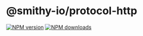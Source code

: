 # @smithy-io/protocol-http

[![NPM version](https://img.shields.io/npm/v/@smithy-io/protocol-http/latest.svg)](https://www.npmjs.com/package/@smithy-io/protocol-http)
[![NPM downloads](https://img.shields.io/npm/dm/@smithy-io/protocol-http.svg)](https://www.npmjs.com/package/@smithy-io/protocol-http)
